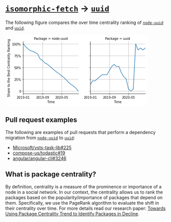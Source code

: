 # [`isomorphic-fetch`](https://www.npmjs.com/package/node-uuid) -> [`uuid`](https://www.npmjs.com/package/uuid)

The following figure compares the over time centrality ranking of [`node-uuid`](https://www.npmjs.com/package/node-uuid) and [`uuid`](https://www.npmjs.com/package/uuid).

![the centrality of node-uuid and uuid](../figs/node-uuid_uuid.png)

## Pull request examples

The following are examples of pull requests that perform a dependency migration from [`node-uuid`](https://www.npmjs.com/package/node-uuid) to [`uuid`](https://www.npmjs.com/package/uuid):

- [Microsoft/vsts-task-lib#225](https://github.com/Microsoft/vsts-task-lib/pull/225)
- [compose-us/todastic#19](https://github.com/compose-us/todastic/pull/19)
- [angular/angular-cli#3246](https://github.com/angular/angular-cli/pull/3246)

## What is package centrality?

By definition, centrality is a measure of the prominence or importance of a node in a social network.
In our context, the centrality allows us to rank the packages based on the popularity/importance of packages that depend on them.
Specifically, we use the PageRank algorithm to evaluate the shift in their centrality over time.
For more details read our research paper: [Towards Using Package Centrality Trend to Identify Packages in Decline](https://arxiv.org/abs/2107.10168).
